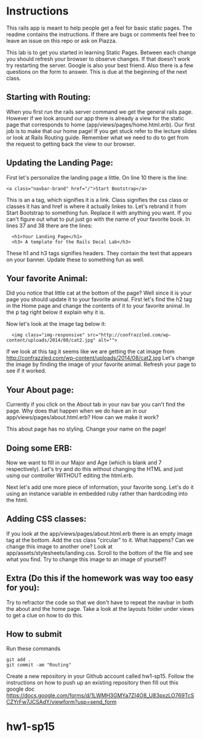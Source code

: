# Instructions

This rails app is meant to help people get a feel for basic static pages.  The
readme contains the instructions.  If there are bugs or comments feel free to
leave an issue on this repo or ask on Piazza.

This lab is to get you started in learning Static Pages.  Between each change you should refresh your browser to observe changes.  If that doesn't work try restarting the server.
Google is also your best friend.  Also there is a few questions on the form to answer.  This is due at the beginning of the next class.

## Starting with Routing:
  When you first run the rails server command we get the general rails page.  However if we look
  around our app there is already a view for the static page that corresponds to home (app/views/pages/home.html.erb).
  Our first job is to make that our home page!  If you get stuck refer to the lecture slides
  or look at Rails Routing guide.  Remember what we need to do to get from the request to getting back the view
  to our browser.

## Updating the Landing Page:
  First let's personalize the landing page a little.  On line 10 there is the line:
  ```
  <a class="navbar-brand" href="/">Start Bootstrap</a>
  ```
  This is an a tag, which signifies it is a link.  Class signifies the css class or
  classes it has and href is where it actually linkes to.
  Let's rebrand it from Start Bootstrap to something fun.  Replace it with anything
  you want.  If you can't figure out what to put just go with the name of your favorite
  book. In lines 37 and 38 there are the lines:
  ```
    <h1>Your Landing Page</h1>
    <h3> A template for the Rails Decal Lab</h3>
  ```
  These h1 and h3 tags signifies headers.  They contain the text that appears on your
  banner.  Update these to something fun as well.


## Your favorite Animal:
  Did you notice that little cat at the bottom of the page?  Well since it is your page you should update
  it to your favorite animal.  First let's find the h2 tag in the Home page and change the contents of it
  to your favorite animal.  In the p tag right below it explain why it is.

  Now let's look at the image tag below it:
  ```
    <img class="img-responsive" src="http://confrazzled.com/wp-content/uploads/2014/08/cat2.jpg" alt="">
  ```
  If we look at this tag it seems like we are getting the cat image from
    http://confrazzled.com/wp-content/uploads/2014/08/cat2.jpg
  Let's change the image by finding the image of your favorite animal.  Refresh your page to see if it
  worked.

## Your About page:
  Currently if you click on the About tab in your nav bar you can't find the page.  Why does that happen when we do    have an in our app/views/pages/about.html.erb?  How can we make it work?

  This about page has no styling.  Change your name on the page!

## Doing some ERB:
  Now we want to fill in our Major and Age (which is blank and 7 respectively).  Let's try and do this
  without changing the HTML and just using our controller WITHOUT editing the html.erb.
  
  Next let's add one more piece of information, your favorite song.  Let's do it using an instance variable in embedded ruby rather than hardcoding into the html.

## Adding CSS classes:
  If you look at the app/views/pages/about.html.erb there is an empty image tag at the bottom.
  Add the css class "circular" to it.  What happens?  Can we change this image to another one?  Look at
  app/assets/stylesheets/landing.css.  Scroll to the bottom of the file and see what you find.  Try to
  change this image to an image of yourself?

## Extra (Do this if the homework was way too easy for you):
  Try to refractor the code so that we don't have to repeat the navbar in both the about and the home page.
  Take a look at the layouts folder under views to get a clue on how to do this.

## How to submit
  Run these commands
  ```
  git add .
  git commit -am "Routing"
  ```
  Create a new repository in your Github account called hw1-sp15.  Follow the instructions on how to push up an existing repository then fill out this google doc https://docs.google.com/forms/d/1LWMH3GMYa7ZI4O8_U83pxzLO769TcSCZYrFw7JCSAdY/viewform?usp=send_form
# hw1-sp15
